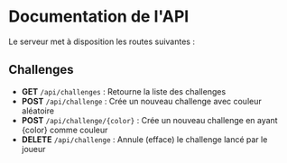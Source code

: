 # Documentation de l'API

Le serveur met à disposition les routes suivantes :

## Challenges

* **GET** ```/api/challenges``` : Retourne la liste des challenges
* **POST** ```/api/challenge``` : Crée un nouveau challenge avec couleur aléatoire
* **POST** ```/api/challenge/{color}``` : Crée un nouveau challenge en ayant {color} comme couleur
* **DELETE** ```/api/challenge``` : Annule (efface) le challenge lancé par le joueur
